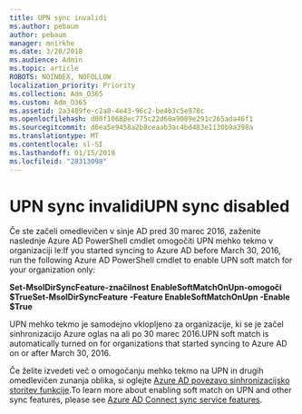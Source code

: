 ```yaml
---
title: UPN sync invalidi
ms.author: pebaum
author: pebaum
manager: mnirkhe
ms.date: 3/20/2018
ms.audience: Admin
ms.topic: article
ROBOTS: NOINDEX, NOFOLLOW
localization_priority: Priority
ms.collection: Adm_O365
ms.custom: Adm_O365
ms.assetid: 2a3489fe-c2a8-4e43-96c2-be4b3c5e978c
ms.openlocfilehash: d00f10688ec775c22d60a9089e291c265ada46f1
ms.sourcegitcommit: d6ea5e9458a2b8ceaab3ac4bd483e1130b9a398a
ms.translationtype: MT
ms.contentlocale: sl-SI
ms.lasthandoff: 01/15/2019
ms.locfileid: "28313098"
---
```

# <a name="upn-sync-disabled"></a><span data-ttu-id="73771-102">UPN sync invalidi</span><span class="sxs-lookup"><span data-stu-id="73771-102">UPN sync disabled</span></span>

<span data-ttu-id="73771-103">Če ste začeli omedlevičen v sinje AD pred 30 marec 2016, zaženite naslednje Azure AD PowerShell cmdlet omogočiti UPN mehko tekmo v organizaciji le:</span><span class="sxs-lookup"><span data-stu-id="73771-103">If you started syncing to Azure AD before March 30, 2016, run the following Azure AD PowerShell cmdlet to enable UPN soft match for your organization only:</span></span>
  
 <span data-ttu-id="73771-104">**Set-MsolDirSyncFeature-značilnost EnableSoftMatchOnUpn-omogoči $True**</span><span class="sxs-lookup"><span data-stu-id="73771-104">**Set-MsolDirSyncFeature -Feature EnableSoftMatchOnUpn -Enable $True**</span></span>
  
<span data-ttu-id="73771-105">UPN mehko tekmo je samodejno vklopljeno za organizacije, ki se je začel sinhronizacijo Azure oglas na ali po 30 marec 2016.</span><span class="sxs-lookup"><span data-stu-id="73771-105">UPN soft match is automatically turned on for organizations that started syncing to Azure AD on or after March 30, 2016.</span></span>
  
<span data-ttu-id="73771-106">Če želite izvedeti več o omogočanju mehko tekmo na UPN in drugih omedlevičen zunanja oblika, si oglejte [Azure AD povezavo sinhronizacijsko storitev funkcije](https://docs.microsoft.com/en-us/azure/active-directory/connect/active-directory-aadconnectsyncservice-features).</span><span class="sxs-lookup"><span data-stu-id="73771-106">To learn more about enabling soft match on UPN and other sync features, please see [Azure AD Connect sync service features](https://docs.microsoft.com/en-us/azure/active-directory/connect/active-directory-aadconnectsyncservice-features).</span></span>
  

